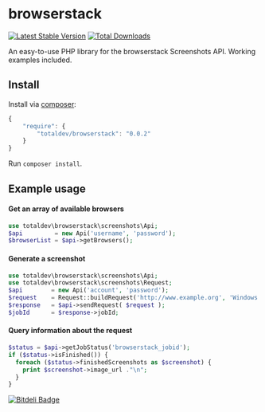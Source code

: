 browserstack
============
[![Latest Stable Version](https://poser.pugx.org/totaldev/browserstack/v/stable)](https://packagist.org/packages/totaldev/browserstack) [![Total Downloads](https://poser.pugx.org/totaldev/browserstack/downloads)](https://packagist.org/packages/totaldev/browserstack)

An easy-to-use PHP library for the browserstack Screenshots API. Working examples included.

## Install

Install via [composer](https://getcomposer.org):

```javascript
{
    "require": {
        "totaldev/browserstack": "0.0.2"
    }
}
```

Run `composer install`.

## Example usage

#### Get an array of available browsers

```php
use totaldev\browserstack\screenshots\Api;
$api         = new Api('username', 'password');
$browserList = $api->getBrowsers();
```

#### Generate a screenshot
```php
use totaldev\browserstack\screenshots\Api;
use totaldev\browserstack\screenshots\Request;
$api        = new Api('account', 'password');
$request    = Request::buildRequest('http://www.example.org', 'Windows', '8.1', 'ie', '11.0');
$response   = $api->sendRequest( $request );
$jobId      = $response->jobId;
```

#### Query information about the request

```php
$status = $api->getJobStatus('browserstack_jobid');
if ($status->isFinished()) {
  foreach ($status->finishedScreenshots as $screenshot) {
    print $screenshot->image_url ."\n";
  }
}
```


[![Bitdeli Badge](https://d2weczhvl823v0.cloudfront.net/totaldev/browserstack/trend.png)](https://bitdeli.com/free "Bitdeli Badge")

